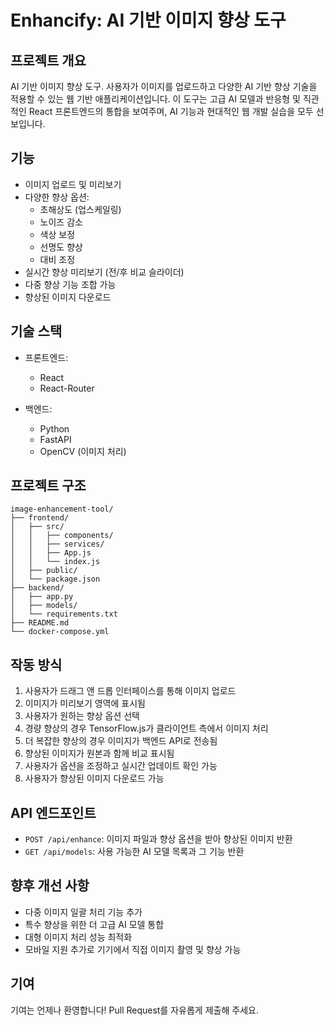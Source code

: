 # Enhancify: AI 기반 이미지 향상 도구

## 프로젝트 개요

AI 기반 이미지 향상 도구.
사용자가 이미지를 업로드하고 다양한 AI 기반 향상 기술을 적용할 수 있는 웹 기반 애플리케이션입니다. 이 도구는 고급 AI 모델과 반응형 및 직관적인 React 프론트엔드의 통합을 보여주며, AI 기능과 현대적인 웹 개발 실습을 모두 선보입니다.

## 기능

- 이미지 업로드 및 미리보기
- 다양한 향상 옵션:
  - 초해상도 (업스케일링)
  - 노이즈 감소
  - 색상 보정
  - 선명도 향상
  - 대비 조정
- 실시간 향상 미리보기 (전/후 비교 슬라이더)
- 다중 향상 기능 조합 가능
- 향상된 이미지 다운로드

## 기술 스택

- 프론트엔드:
  - React
  - React-Router

- 백엔드:
  - Python
  - FastAPI
  - OpenCV (이미지 처리)

## 프로젝트 구조

```text
image-enhancement-tool/
├── frontend/
│   ├── src/
│   │   ├── components/
│   │   ├── services/
│   │   ├── App.js
│   │   └── index.js
│   ├── public/
│   └── package.json
├── backend/
│   ├── app.py
│   ├── models/
│   └── requirements.txt
├── README.md
└── docker-compose.yml
```

## 작동 방식

1. 사용자가 드래그 앤 드롭 인터페이스를 통해 이미지 업로드
2. 이미지가 미리보기 영역에 표시됨
3. 사용자가 원하는 향상 옵션 선택
4. 경량 향상의 경우 TensorFlow.js가 클라이언트 측에서 이미지 처리
5. 더 복잡한 향상의 경우 이미지가 백엔드 API로 전송됨
6. 향상된 이미지가 원본과 함께 비교 표시됨
7. 사용자가 옵션을 조정하고 실시간 업데이트 확인 가능
8. 사용자가 향상된 이미지 다운로드 가능

## API 엔드포인트

- `POST /api/enhance`: 이미지 파일과 향상 옵션을 받아 향상된 이미지 반환
- `GET /api/models`: 사용 가능한 AI 모델 목록과 그 기능 반환

## 향후 개선 사항

- 다중 이미지 일괄 처리 기능 추가
- 특수 향상을 위한 더 고급 AI 모델 통합
- 대형 이미지 처리 성능 최적화
- 모바일 지원 추가로 기기에서 직접 이미지 촬영 및 향상 가능

## 기여

기여는 언제나 환영합니다! Pull Request를 자유롭게 제출해 주세요.

